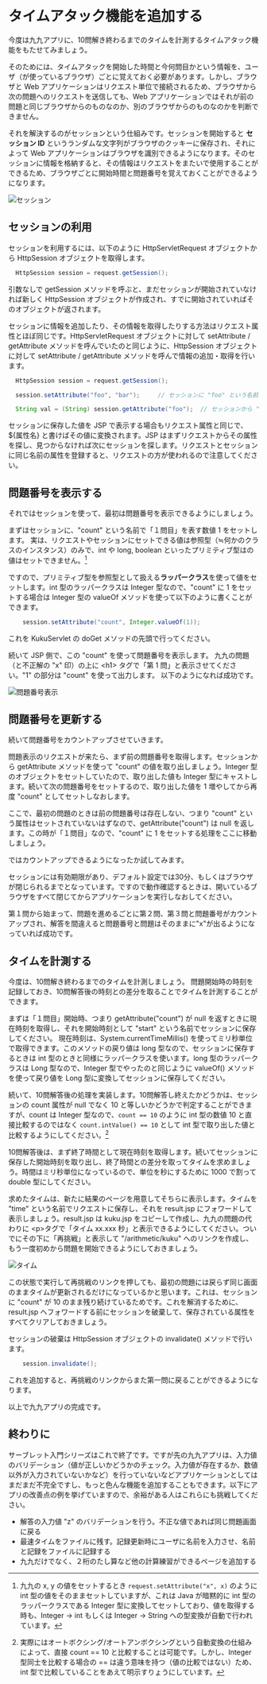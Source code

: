 # タイムアタック機能を追加する

今度は九九アプリに、10問解き終わるまでのタイムを計測するタイムアタック機能をもたせてみましょう。

そのためには、タイムアタックを開始した時間と今何問目かという情報を、ユーザ（が使っているブラウザ）ごとに覚えておく必要があります。しかし、ブラウザと Web アプリケーションはリクエスト単位で接続されるため、ブラウザから次の問題へのリクエストを送信しても、Web アプリケーションではそれが前の問題と同じブラウザからのものなのか、別のブラウザからのものなのかを判断できません。

それを解決するのがセッションという仕組みです。セッションを開始すると **セッション ID** というランダムな文字列がブラウザのクッキーに保存され、それによって Web アプリケーションはブラウザを識別できるようになります。そのセッションに情報を格納すると、その情報はリクエストをまたいで使用することができるため、ブラウザごとに開始時間と問題番号を覚えておくことができるようになります。

![セッション](img/%E3%82%BB%E3%83%83%E3%82%B7%E3%83%A7%E3%83%B3.png)

## セッションの利用

セッションを利用するには、以下のように HttpServletRequest オブジェクトから HttpSession オブジェクトを取得します。

```java
  HttpSession session = request.getSession();
```

引数なしで getSession メソッドを呼ぶと、まだセッションが開始されていなければ新しく HttpSession オブジェクトが作成され、すでに開始されていればそのオブジェクトが返されます。

セッションに情報を追加したり、その情報を取得したりする方法はリクエスト属性とほぼ同じです。HttpServletRequest オブジェクトに対して setAttribute / getAttribute メソッドを呼んでいたのと同じように、HttpSession オブジェクトに対して setAttribute / getAttribute メソッドを呼んで情報の追加・取得を行います。

```java
  HttpSession session = request.getSession();

  session.setAttribute("foo", "bar");     // セッションに "foo" という名前で文字列 "bar" という値をセット

  String val = (String) session.getAttribute("foo");  // セッションから "foo" 属性の値を文字列として取得
```

セッションに保存した値を JSP で表示する場合もリクエスト属性と同じで、${属性名} と書けばその値に変換されます。JSP はまずリクエストからその属性を探し、見つからなければ次にセッションを探します。リクエストとセッションに同じ名前の属性を登録すると、リクエストの方が使われるので注意してください。

## 問題番号を表示する

それではセッションを使って、最初は問題番号を表示できるようにしましょう。

まずはセッションに、"count" という名前で「１問目」を表す数値 1 をセットします。
実は、リクエストやセッションにセットできる値は参照型（≒何かのクラスのインスタンス）のみで、int や long, boolean といったプリミティブ型はの値はセットできません。[^1]

[^1]:九九の x, y の値をセットするとき ```request.setAttribute("x", x)``` のように int 型の値をそのままセットしていますが、これは Java が暗黙的に int 型のラッパークラスである Integer 型に変換してセットしており、値を取得する時も、Integer → int もしくは Integer → String への型変換が自動で行われています。

ですので、プリミティブ型を参照型として扱える**ラッパークラス**を使って値をセットします。int 型のラッパークラスは Integer 型なので、"count" に 1 をセットする場合は Integer 型の valueOf メソッドを使って以下のように書くことができます。

```java
    session.setAttribute("count", Integer.valueOf(1));
```

これを KukuServlet の doGet メソッドの先頭で行ってください。

続いて JSP 側で、この "count" を使って問題番号を表示します。
九九の問題（と不正解の "x" 印）の上に \<h1\> タグで「第 1 問」と表示させてください。"1" の部分は "count" を使って出力します。
以下のようになれば成功です。

![問題番号表示](img/%E5%95%8F%E9%A1%8C%E7%95%AA%E5%8F%B7%E8%A1%A8%E7%A4%BA.png)

## 問題番号を更新する

続いて問題番号をカウントアップさせていきます。

問題表示のリクエストが来たら、まず前の問題番号を取得します。セッションから getAttribute メソッドを使って "count" の値を取り出しましょう。Integer 型のオブジェクトをセットしていたので、取り出した値も Integer 型にキャストします。続いて次の問題番号をセットするので、取り出した値を 1 増やしてから再度 "count" としてセットしなおします。

ここで、最初の問題のときは前の問題番号は存在しない、つまり "count" という属性はセットされていないはずなので、getAttribute("count") は null を返します。この時が「１問目」なので、"count" に 1 をセットする処理をここに移動しましょう。

ではカウントアップできるようになったか試してみます。

セッションには有効期限があり、デフォルト設定では30分、もしくはブラウザが閉じられるまでとなっています。ですので動作確認するときは、開いているブラウザをすべて閉じてからアプリケーションを実行しなおしてください。

第１問から始まって、問題を進めるごとに第２問、第３問と問題番号がカウントアップされ、解答を間違えると問題番号と問題はそのままに"x"が出るようになっていれば成功です。

## タイムを計測する

今度は、10問解き終わるまでのタイムを計測しましょう。
問題開始時の時刻を記録しておき、10問解答後の時刻との差分を取ることでタイムを計測することができます。

まずは「１問目」開始時、つまり getAttribute("count") が null を返すときに現在時刻を取得し、それを開始時刻として "start" という名前でセッションに保存してください。
現在時刻は、System.currentTimeMillis() を使ってミリ秒単位で取得できます。このメソッドの戻り値は long 型なので、セッションに保存するときは int 型のときと同様にラッパークラスを使います。long 型のラッパークラスは Long 型なので、Integer 型でやったのと同じように valueOf() メソッドを使って戻り値を Long 型に変換してセッションに保存してください。

続いて、10問解答後の処理を実装します。10問解答し終えたかどうかは、セッションの count 属性が null でなく 10 と等しいかどうかで判定することができますが、count は Integer 型なので、```count == 10``` のように int 型の数値 10 と直接比較するのではなく ```count.intValue() == 10``` として int 型で取り出した値と比較するようにしてください。[^2]

10問解答後は、まず終了時間として現在時刻を取得します。続いてセッションに保存した開始時刻を取り出し、終了時間との差分を取ってタイムを求めましょう。時間はミリ秒単位になっているので、単位を秒にするために 1000 で割って double 型にしてください。

求めたタイムは、新たに結果のページを用意してそちらに表示します。タイムを "time" という名前でリクエストに保存し、それを result.jsp にフォワードして表示しましょう。result.jsp は kuku.jsp をコピーして作成し、九九の問題の代わりに \<p\>タグで「タイム xx.xxx 秒」と表示できるようにしてください。ついでにその下に「再挑戦」と表示して "/arithmetic/kuku" へのリンクを作成し、もう一度初めから問題を開始できるようにしておきましょう。

![タイム](img/%E3%82%BF%E3%82%A4%E3%83%A0.png)

この状態で実行して再挑戦のリンクを押しても、最初の問題には戻らず同じ画面のままタイムが更新されるだけになっているかと思います。これは、セッションに "count" が 10 のまま残り続けているためです。これを解消するために、result.jsp へフォワードする前にセッションを破棄して、保存されている属性をすべてクリアしておきましょう。

セッションの破棄は HttpSession オブジェクトの invalidate() メソッドで行います。

```java
    session.invalidate();
```

これを追加すると、再挑戦のリンクからまた第一問に戻ることができるようになります。

以上で九九アプリの完成です。

## 終わりに

サーブレット入門シリーズはこれで終了です。ですが先の九九アプリは、入力値のバリデーション（値が正しいかどうかのチェック。入力値が存在するか、数値以外が入力されていないかなど）を行っていないなどアプリケーションとしてはまだまだ不完全ですし、もっと色んな機能を追加することもできます。以下にアプリの改善点の例を挙げていますので、余裕がある人はこれらにも挑戦してください。

- 解答の入力値 "z" のバリデーションを行う。不正な値であれば同じ問題画面に戻る
- 最速タイムをファイルに残す。記録更新時にユーザに名前を入力させ、名前と記録をファイルに記録する
- 九九だけでなく、２桁のたし算など他の計算練習ができるページを追加する

[^2]:実際にはオートボクシング/オートアンボクシングという自動変換の仕組みによって、直接 count == 10 と比較することは可能です。しかし、Integer 型同士を比較する場合の == は違う意味を持つ（値の比較ではない）ため、int 型で比較していることをあえて明示すりょうにしています。

